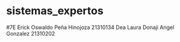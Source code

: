 # sistemas_expertos

#7E
Erick Oswaldo Peña Hinojoza 21310134
Dea Laura Donaji Angel Gonzalez 21310202
